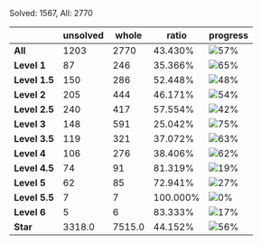 Solved: 1567, All: 2770

| |unsolved|whole|ratio|progress|
|----|----|----|----|----|
|**All**| 1203 | 2770 | 43.430%| ![57%](https://progress-bar.dev/57?title=All) |
|**Level 1**| 87 | 246 | 35.366%| ![65%](https://progress-bar.dev/65?title=Level+1++)|
|**Level 1.5**| 150 | 286 | 52.448%| ![48%](https://progress-bar.dev/48?title=Level+1.5)|
|**Level 2**| 205 | 444 | 46.171%| ![54%](https://progress-bar.dev/54?title=Level+2++)|
|**Level 2.5**| 240 | 417 | 57.554%| ![42%](https://progress-bar.dev/42?title=Level+2.5)|
|**Level 3**| 148 | 591 | 25.042%| ![75%](https://progress-bar.dev/75?title=Level+3++)|
|**Level 3.5**| 119 | 321 | 37.072%| ![63%](https://progress-bar.dev/63?title=Level+3.5)|
|**Level 4**| 106 | 276 | 38.406%| ![62%](https://progress-bar.dev/62?title=Level+4++)|
|**Level 4.5**| 74 | 91 | 81.319%| ![19%](https://progress-bar.dev/19?title=Level+4.5)|
|**Level 5**| 62 | 85 | 72.941%| ![27%](https://progress-bar.dev/27?title=Level+5++)|
|**Level 5.5**| 7 | 7 | 100.000%| ![0%](https://progress-bar.dev/0?title=Level+5.5)|
|**Level 6**| 5 | 6 | 83.333%| ![17%](https://progress-bar.dev/17?title=Level+6++)|
|**Star**|3318.0 | 7515.0 |44.152%| ![56%](https://progress-bar.dev/56?title=Star) |
